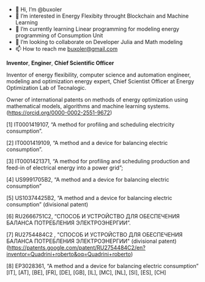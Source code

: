 - 👋 Hi, I’m @buxoler
- 👀 I’m interested in Energy Flexibity throught Blockchain and Machine Learning
- 🌱 I’m currently learning Linear programming for modeling energy programming of Consumption Unit
- 💞️ I’m looking to collaborate on Developer Julia and Math modeling
- 📫 How to reach me buxoler@gmail.com

<!---
Buxoler/Buxoler is a ✨ special ✨ repository because its `README.md` (this file) appears on your GitHub profile.
You can click the Preview link to take a look at your changes.
--->
**Inventor**, **Enginer**, **Chief Scientific Officer**

Inventor of energy flexibility, computer science and automation engineer, modeling and optimization energy expert, Chief Scientist Officer at Energy Optimization Lab of Tecnalogic.

Owner of international patents on methods of energy optimization using mathematical models, algorithms and machine learning systems.(https://orcid.org/0000-0002-2551-9672) 

[1] IT0001419107, “A method for profiling and scheduling electricity consumption”.

[2] IT0001419109, “A method and a device for balancing electric consumption”.

[3] IT0001421371, “A method for profiling and scheduling production and feed-in of electrical energy into a power grid”;

[4] US9991705B2, “A method and a device for balancing electric consumption”

[5] US10374425B2, “A method and a device for balancing electric consumption” (divisional patent)

[6] RU2666751C2,  “СПОСОБ И УСТРОЙСТВО ДЛЯ ОБЕСПЕЧЕНИЯ БАЛАНСА ПОТРЕБЛЕНИЯ ЭЛЕКТРОЭНЕРГИИ”.

[7] RU2754484C2 , "СПОСОБ И УСТРОЙСТВО ДЛЯ ОБЕСПЕЧЕНИЯ БАЛАНСА ПОТРЕБЛЕНИЯ ЭЛЕКТРОЭНЕРГИИ" (divisional patent) (https://patents.google.com/patent/RU2754484C2/en?inventor=Quadrini+roberto&oq=Quadrini+roberto) 

[8] EP3028361, “A method and a device for balancing electric consumption” [IT], [AT], [BE], [FR], [DE], [GB], [IL], [MC], [NL], [SI], [ES], [CH]

